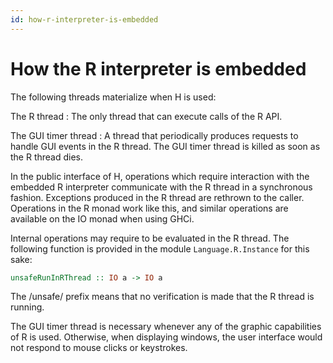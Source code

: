 ```yaml
---
id: how-r-interpreter-is-embedded
---
```


How the R interpreter is embedded
=================================

The following threads materialize when H is used:

 The R thread
  : The only thread that can execute calls of the R API.

 The GUI timer thread
  : A thread that periodically produces requests to handle GUI events
    in the R thread. The GUI timer thread is killed as soon as the R
    thread dies.

In the public interface of H, operations which require interaction with
the embedded R interpreter communicate with the R thread in a synchronous
fashion. Exceptions produced in the R thread are rethrown to the caller.
Operations in the R monad work like this, and similar operations are
available on the IO monad when using GHCi.

Internal operations may require to be evaluated in the R thread. The
following function is provided in the module `Language.R.Instance`
for this sake:

```Haskell
unsafeRunInRThread :: IO a -> IO a
```

The /unsafe/ prefix means that no verification is made that the R
thread is running.

The GUI timer thread is necessary whenever any of the graphic
capabilities of R is used. Otherwise, when displaying windows, the
user interface would not respond to mouse clicks or keystrokes.
